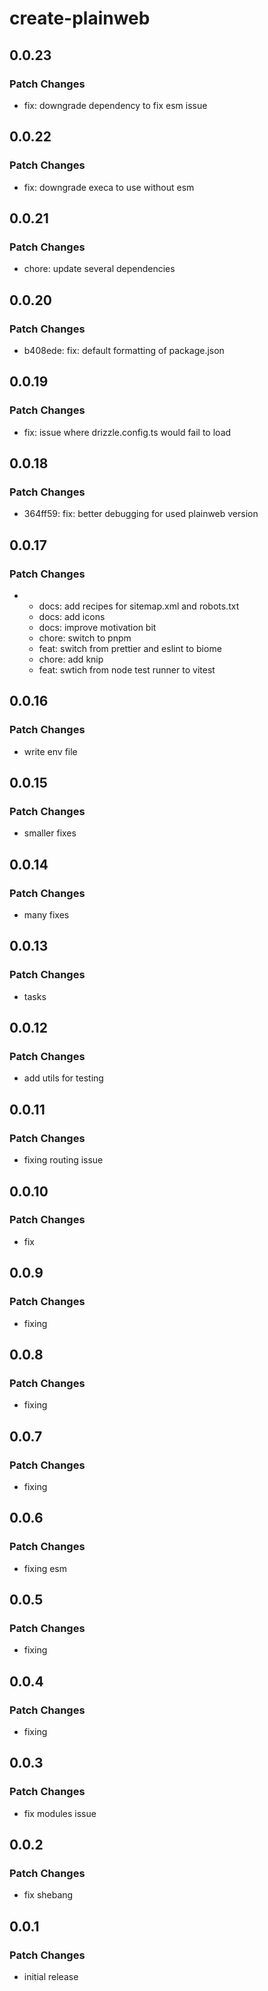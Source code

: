 # create-plainweb

## 0.0.23

### Patch Changes

- fix: downgrade dependency to fix esm issue

## 0.0.22

### Patch Changes

- fix: downgrade execa to use without esm

## 0.0.21

### Patch Changes

- chore: update several dependencies

## 0.0.20

### Patch Changes

- b408ede: fix: default formatting of package.json

## 0.0.19

### Patch Changes

- fix: issue where drizzle.config.ts would fail to load

## 0.0.18

### Patch Changes

- 364ff59: fix: better debugging for used plainweb version

## 0.0.17

### Patch Changes

- - docs: add recipes for sitemap.xml and robots.txt
  - docs: add icons
  - docs: improve motivation bit
  - chore: switch to pnpm
  - feat: switch from prettier and eslint to biome
  - chore: add knip
  - feat: swtich from node test runner to vitest

## 0.0.16

### Patch Changes

- write env file

## 0.0.15

### Patch Changes

- smaller fixes

## 0.0.14

### Patch Changes

- many fixes

## 0.0.13

### Patch Changes

- tasks

## 0.0.12

### Patch Changes

- add utils for testing

## 0.0.11

### Patch Changes

- fixing routing issue

## 0.0.10

### Patch Changes

- fix

## 0.0.9

### Patch Changes

- fixing

## 0.0.8

### Patch Changes

- fixing

## 0.0.7

### Patch Changes

- fixing

## 0.0.6

### Patch Changes

- fixing esm

## 0.0.5

### Patch Changes

- fixing

## 0.0.4

### Patch Changes

- fixing

## 0.0.3

### Patch Changes

- fix modules issue

## 0.0.2

### Patch Changes

- fix shebang

## 0.0.1

### Patch Changes

- initial release
